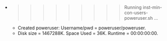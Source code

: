 * >>>>>>>>> Running inst-min-con-users-poweruser.sh ...
  * Created poweruser: Username/pwd = poweruser/poweruser.
  * Disk size = 1467288K. Space Used = 36K. Runtime = 00:00:00:00.
